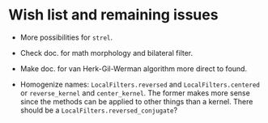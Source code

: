 # Wish list and remaining issues

- More possibilities for `strel`.


- Check doc. for math morphology and bilateral filter.

- Make doc. for van Herk-Gil-Werman algorithm more direct to found.

- Homogenize names: `LocalFilters.reversed` and `LocalFilters.centered` or
  `reverse_kernel` and `center_kernel`. The former makes more sense since the
  methods can be applied to other things than a kernel. There should be a
  `LocalFilters.reversed_conjugate`?
